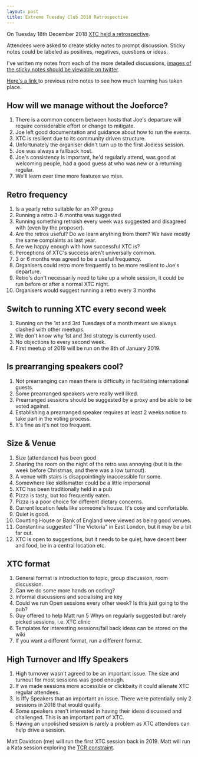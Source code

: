 ```yaml
---
layout: post
title: Extreme Tuesday Club 2018 Retrospective
---
```


On Tuesday 18th December 2018 [XTC held a
retrospective](https://www.meetup.com/en-AU/eXtreme-Tuesday-Club-XTC/events/ncwwmqyxqbxb/).

Attendees were asked to create sticky notes to prompt discussion. Sticky notes
could be labeled as positives, negatives, questions or ideas.

I've written my notes from each of the more detailed discussions, [images of the sticky notes should be viewable on twitter](https://twitter.com/matt_davidson_/status/1075325358533165056).

[Here's a link ](https://exubero.com/2017/12/27/extreme-tuesday-club-2017-retrospective/)to previous retro notes to see how much learning has taken place.

## How will we manage without the Joeforce?
1. There is a common concern between hosts that Joe's departure will require considerable effort or change to mitigate.
1. Joe left good documentation and guidance about how to run the events.
1. XTC is resilient due to its community driven structure.
1. Unfortunately the organiser didn't turn up to the first Joeless session.
1. Joe was always a fallback host.
1. Joe's consistency is important, he'd regularly attend, was good at welcoming people, had a good guess at who was new or a returning regular.
1. We'll learn over time more features we miss.

## Retro frequency
1. Is a yearly retro suitable for an XP group
1. Running a retro 3-6 months was suggested
1. Running something retroish every week was suggested and disagreed with (even by the proposer).
1. Are the retros useful? Do we learn anything from them? We have mostly the same complaints as last year.
1. Are we happy enough with how successful XTC is?
1. Perceptions of XTC's success aren't universally common.
1. 3 or 6 months was agreed to be a useful frequency.
1. Organisers could retro more frequently to be more resilient to Joe's departure.
1. Retro's don't necessarily need to take up a whole session, it could be run before or after a normal XTC night.
1. Organisers would suggest running a retro every 3 months

## Switch to running XTC every second week
1. Running on the 1st and 3rd Tuesdays of a month meant we always clashed with other meetups.
1. We don't know why 1st and 3rd strategy is currently used.
1. No objections to every second week.
1. First meetup of 2019 will be run on the 8th of January 2019.

## Is prearranging speakers cool?
1. Not prearranging can mean there is difficulty in facilitating international guests.
1. Some prearranged speakers were really well liked.
1. Prearranged sessions should be suggested by a proxy and be able to be voted against.
1. Establishing a prearranged speaker requires at least 2 weeks notice to take part in the voting process.
1. It's fine as it's not too frequent.

## Size & Venue
1. Size (attendance) has been good
1. Sharing the room on the night of the retro was annoying (but it is the week before Christmas, and there was a low turnout).
1. A venue with stairs is disappointingly inaccessible for some.
1. Somewhere like skillsmatter could be a little impersonal
1. XTC has been traditionally held in a pub
1. Pizza is tasty, but too frequently eaten.
1. Pizza is a poor choice for different dietary concerns.
1. Current location feels like someone's house. It's cosy and comfortable.
1. Quiet is good.
1. Counting House or Bank of England were viewed as being good venues.
1. Constantina suggested "The Victoria" in East London, but it may be a bit far out.
1. XTC is open to suggestions, but it needs to be quiet, have decent beer and food, be in a central location etc.

## XTC format
1. General format is introduction to topic, group discussion, room discussion.
1. Can we do some more hands on coding?
1. Informal discussions and socialising are key
1. Could we run Open sessions every other week? Is this just going to the pub?
1. Guy offered to help Matt run 5 Whys on regularly suggested but rarely picked sessions, i.e. XTC clinic
1. Templates for interesting sessions/fall back ideas can be stored on the wiki
1. If you want a different format, run a different format.

## High Turnover and Iffy Speakers
1. High turnover wasn't agreed to be an important issue. The size and turnout for most sessions was good enough.
1. If we made sessions more accessible or clickbaity it could alienate XTC regular attendees.
1. Is Iffy Speakers that an important an issue. There were potentially only 2 sessions in 2018 that would qualify.
1. Some speakers aren't interested in having their ideas discussed and challenged. This is an important part of XTC.
1. Having an unpolished session is rarely a problem as XTC attendees can help drive a session.

Matt Davidson (me) will run the first XTC session back in 2019. Matt will run a
Kata session exploring the [TCR
constraint](https://medium.com/@kentbeck_7670/test-commit-revert-870bbd756864).
